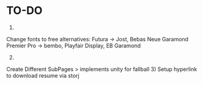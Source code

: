 # TO-DO
1)
  Change fonts to free alternatives:
  Futura -> Jost, Bebas Neue
  Garamond Premier Pro -> bembo, Playfair Display, EB Garamond

2)
  Create Different SubPages
    > implements unity for fallball
3)
  Setup hyperlink to download resume via storj
